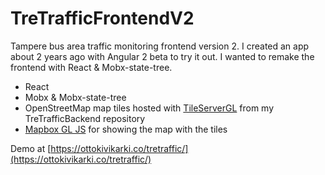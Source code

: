 # TreTrafficFrontendV2

Tampere bus area traffic monitoring frontend version 2. I created an app about 2 years ago with
Angular 2 beta to try it out. I wanted to remake the frontend with React & Mobx-state-tree.

- React
- Mobx & Mobx-state-tree
- OpenStreetMap map tiles hosted with [TileServerGL](http://tileserver.org/) from my TreTrafficBackend repository
- [Mapbox GL JS](https://www.mapbox.com/mapbox-gl-js/api/) for showing the map with the tiles

Demo at [https://ottokivikarki.co/tretraffic/](https://ottokivikarki.co/tretraffic/)
